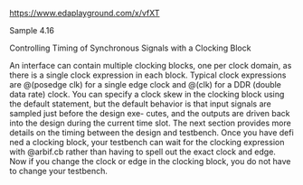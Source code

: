https://www.edaplayground.com/x/vfXT

Sample 4.16

Controlling Timing of Synchronous Signals
with a Clocking Block

An interface can contain multiple clocking blocks, one per clock domain, as there
is a single clock expression in each block. Typical clock expressions are @(posedge
clk) for a single edge clock and @(clk) for a DDR (double data rate) clock.
You can specify a clock skew in the clocking block using the default statement,
but the default behavior is that input signals are sampled just before the design exe-
cutes, and the outputs are driven back into the design during the current time slot. The
next section provides more details on the timing between the design and testbench.
Once you have defi ned a clocking block, your testbench can wait for the clocking
expression with @arbif.cb rather than having to spell out the exact clock and
edge. Now if you change the clock or edge in the clocking block, you do not have
to change your testbench.